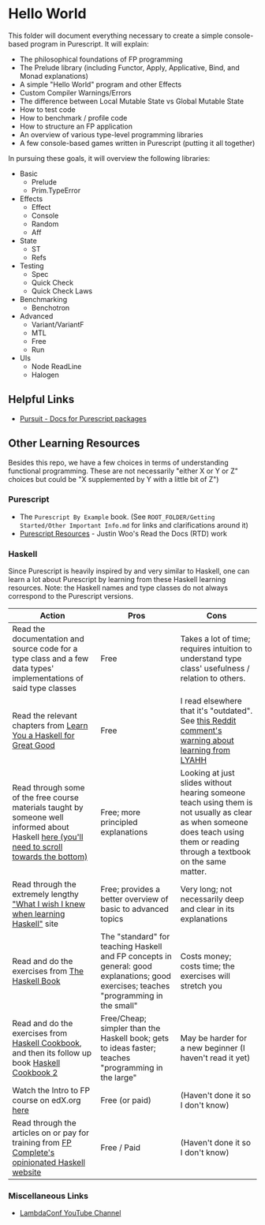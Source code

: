 # Hello World

This folder will document everything necessary to create a simple console-based program in Purescript. It will explain:
- The philosophical foundations of FP programming
- The Prelude library (including Functor, Apply, Applicative, Bind, and Monad explanations)
- A simple "Hello World" program and other Effects
- Custom Compiler Warnings/Errors
- The difference between Local Mutable State vs Global Mutable State
- How to test code
- How to benchmark / profile code
- How to structure an FP application
- An overview of various type-level programming libraries
- A few console-based games written in Purescript (putting it all together)

In pursuing these goals, it will overview the following libraries:
- Basic
    - Prelude
    - Prim.TypeError
- Effects
    - Effect
    - Console
    - Random
    - Aff
- State
    - ST
    - Refs
- Testing
    - Spec
    - Quick Check
    - Quick Check Laws
- Benchmarking
    - Benchotron
- Advanced
    - Variant/VariantF
    - MTL
    - Free
    - Run
- UIs
    - Node ReadLine
    - Halogen

## Helpful Links

- [Pursuit - Docs for Purescript packages](http://pursuit.purescript.org/)


## Other Learning Resources

Besides this repo, we have a few choices in terms of understanding functional programming. These are not necessarily "either X or Y or Z" choices but could be "X supplemented by Y with a little bit of Z")

### Purescript

- The `Purescript By Example` book. (See `ROOT_FOLDER/Getting Started/Other Important Info.md` for links and clarifications around it)
- [Purescript Resources](https://purescript-resources.readthedocs.io/en/latest/index.html) - Justin Woo's Read the Docs (RTD) work

### Haskell

Since Purescript is heavily inspired by and very similar to Haskell, one can learn a lot about Purescript by learning from these Haskell learning resources. Note: the Haskell names and type classes do not always correspond to the Purescript versions.

| Action | Pros | Cons |
| --- | --- | --- |
| Read the documentation and source code for a type class and a few data types' implementations of said type classes | Free | Takes a lot of time; requires intuition to understand type class' usefulness / relation to others.
| Read the relevant chapters from [Learn You a Haskell for Great Good](http://learnyouahaskell.com/chapters) | Free | I read elsewhere that it's "outdated". See [this Reddit comment's warning about learning from LYAHH](https://www.reddit.com/r/programming/comments/50m99l/new_edition_of_programming_in_haskell_now/d75pyxf/)
| Read through some of the free course materials taught by someone well informed about Haskell [here (you'll need to scroll towards the bottom)](https://github.com/bitemyapp/learnhaskell) | Free; more principled explanations | Looking at just slides without hearing someone teach using them is not usually as clear as when someone does teach using them or reading through a textbook on the same matter.
| Read through the extremely lengthy ["What I wish I knew when learning Haskell"](http://dev.stephendiehl.com/hask/) site | Free; provides a better overview of basic to advanced topics | Very long; not necessarily deep and clear in its explanations
| Read and do the exercises from [The Haskell Book](http://haskellbook.com/) | The "standard" for teaching Haskell and FP concepts in general: good explanations; good exercises; teaches "programming in the small" | Costs money; costs time; the exercises will stretch you
| Read and do the exercises from [Haskell Cookbook](https://leanpub.com/haskellcookbook), and then its follow up book [Haskell Cookbook 2](https://leanpub.com/haskellcookbook2) | Free/Cheap; simpler than the Haskell book; gets to ideas faster; teaches "programming in the large" | May be harder for a new beginner (I haven't read it yet)
| Watch the Intro to FP course on edX.org [here](https://www.edx.org/course/introduction-functional-programming-delftx-fp101x-0) | Free (or paid) | (Haven't done it so I don't know)
| Read through the articles on or pay for training from [FP Complete's opinionated Haskell website](https://haskell.fpcomplete.com/) | Free / Paid | (Haven't done it so I don't know)

### Miscellaneous Links

- [LambdaConf YouTube Channel](https://www.youtube.com/channel/UCEtohQeDqMSebi2yvLMUItg)

